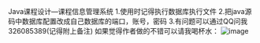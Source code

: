 Java课程设计—课程信息管理系统
1.使用时记得执行数据库执行文件
2.把java源码中数据库配置改成自己数据库的端口，账号，密码
3.有问题可以通过QQ问我326085389(记得附上备注)
如果觉得作者做的不错可以请我喝杯水：
![image](https://github.com/Haite913/Course_Information_Management_System/assets/125887424/240bc051-454c-40ab-9576-aa1409837ad6)

